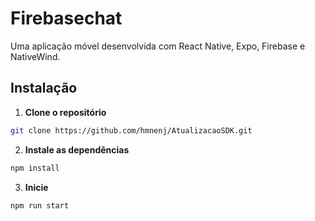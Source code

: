# Firebasechat

Uma aplicação móvel desenvolvida com React Native, Expo, Firebase e NativeWind.

## Instalação

1. **Clone o repositório**
```bash
git clone https://github.com/hmnenj/AtualizacaoSDK.git
```

2. **Instale as dependências**
```bash
npm install
```

3. **Inicie**
```bash
npm run start
```
